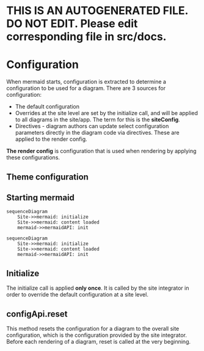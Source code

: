 # THIS IS AN AUTOGENERATED FILE. DO NOT EDIT. Please edit corresponding file in src/docs.
# Configuration

When mermaid starts, configuration is extracted to determine a configuration to be used for a diagram. There are 3 sources for configuration:

*   The default configuration
*   Overrides at the site level are set by the initialize call, and will be applied to all diagrams in the site/app. The term for this is the **siteConfig**.
*   Directives - diagram authors can update select configuration parameters directly in the diagram code via directives. These are applied to the render config.

**The render config** is configuration that is used when rendering by applying these configurations.

## Theme configuration

## Starting mermaid

```mermaid-example
sequenceDiagram
	Site->>mermaid: initialize
	Site->>mermaid: content loaded
	mermaid->>mermaidAPI: init
```

```mermaid
sequenceDiagram
	Site->>mermaid: initialize
	Site->>mermaid: content loaded
	mermaid->>mermaidAPI: init
```

## Initialize

The initialize call is applied **only once**. It is called by the site integrator in order to override the default configuration at a site level.

## configApi.reset

This method resets the configuration for a diagram to the overall site configuration, which is the configuration provided by the site integrator. Before each rendering of a diagram, reset is called at the very beginning.
